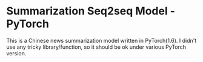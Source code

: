 # Summarization Seq2seq Model - PyTorch

This is a Chinese news summarization model written in PyTorch(1.6).
I didn't use any tricky library/function, so it should be ok under various PyTorch version.
